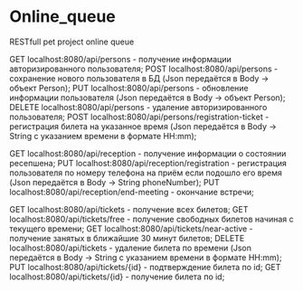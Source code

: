 # Online_queue
RESTfull pet project online queue

GET localhost:8080/api/persons - получение информации авторизированного пользователя;
POST localhost:8080/api/persons - сохранение нового пользователя в БД (Json передаётся в Body -> объект Person);
PUT localhost:8080/api/persons - обновление информации пользователя (Json передаётся в Body -> объект Person);
DELETE localhost:8080/api/persons - удаление авторизированного пользователя;
POST localhost:8080/api/persons/registration-ticket - регистрация билета на указанное время (Json передаётся в Body -> String с указанием времени в формате HH:mm);

GET localhost:8080/api/reception - получение информации о состоянии ресепшена;
PUT localhost:8080/api/reception/registration - регистрация пользователя по номеру телефона на приём если подошло его время (Json передаётся в Body -> String phoneNumber);
PUT localhost:8080/api/reception/end-meeting - окончание встречи;

GET localhost:8080/api/tickets - получение всех билетов;
GET localhost:8080/api/tickets/free - получение свободных билетов начиная с текущего времени;
GET localhost:8080/api/tickets/near-active - получение занятых в ближайшие 30 минут билетов;
DELETE localhost:8080/api/tickets - удаление билета по времени (Json передаётся в Body -> String с указанием времени в формате HH:mm);
PUT localhost:8080/api/tickets/{id} - подтверждение билета по id;
GET localhost:8080/api/tickets/{id} - получение билета по id;
